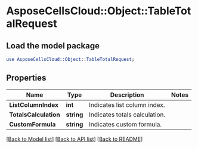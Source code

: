 # AsposeCellsCloud::Object::TableTotalRequest 

## Load the model package
```perl
use AsposeCellsCloud::Object::TableTotalRequest;
```

## Properties
Name | Type | Description | Notes
------------ | ------------- | ------------- | -------------
**ListColumnIndex** | **int** | Indicates list column index. |
**TotalsCalculation** | **string** | Indicates totals calculation. |
**CustomFormula** | **string** | Indicates custom formula. |  

[[Back to Model list]](../README.md#documentation-for-models) [[Back to API list]](../README.md#documentation-for-api-endpoints) [[Back to README]](../README.md)

